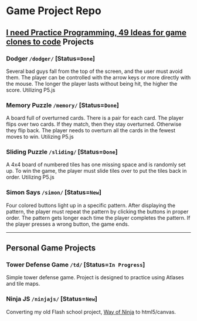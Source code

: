 # Game Project Repo

## [I need Practice Programming, 49 Ideas for game clones to code](https://inventwithpython.com/blog/2012/02/20/i-need-practice-programming-49-ideas-for-game-clones-to-code/) Projects

### Dodger `/dodger/` \[Status=`Done`\]
Several bad guys fall from the top of the screen, and the user must avoid them. The player can be controlled with the arrow keys or more directly with the mouse. The longer the player lasts without being hit, the higher the score. Utilizing P5.js 

### Memory Puzzle `/memory/` \[Status=`Done`\]
A board full of overturned cards. There is a pair for each card. The player flips over two cards. If they match, then they stay overturned. Otherwise they flip back. The player needs to overturn all the cards in the fewest moves to win. Utilizing P5.js

### Sliding Puzzle `/sliding/` \[Status=`Done`\] 
A 4x4 board of numbered tiles has one missing space and is randomly set up. To win the game, the player must slide tiles over to put the tiles back in order. Utilizing P5.js

### Simon Says `/simon/` \[Status=`New`\] 
Four colored buttons light up in a specific pattern. After displaying the pattern, the player must repeat the pattern by clicking the buttons in proper order. The pattern gets longer each time the player completes the pattern. If the player presses a wrong button, the game ends.

---
## Personal Game Projects

### Tower Defense Game `/td/` \[Status=`In Progress`\]
Simple tower defense game. Project is designed to practice using Atlases and tile maps. 

### Ninja JS `/ninjajs/` \[Status=`New`\]
Converting my old Flash school project, [Way of Ninja](http://rbucinell.com/flash.html) to html5/canvas.
